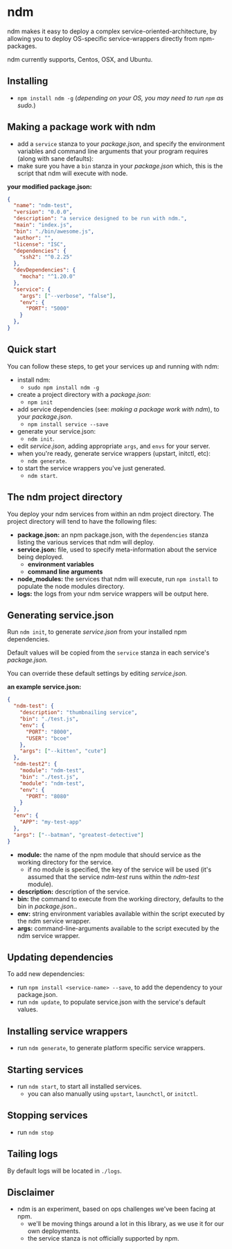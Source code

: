 # ndm

ndm makes it easy to deploy a complex service-oriented-architecture, by allowing you to deploy OS-specific service-wrappers directly from npm-packages.

ndm currently supports, Centos, OSX, and Ubuntu.

## Installing

* `npm install ndm -g` (_depending on your OS, you may need to run `npm` as sudo._)

## Making a package work with ndm

* add a `service` stanza to your _package.json_, and specify the environment variables and command line arguments that your program requires (along with sane defaults):
* make sure you have a `bin` stanza in your _package.json_ which, this is the script that ndm will execute with node.

**your modified package.json:**

```json
{
  "name": "ndm-test",
  "version": "0.0.0",
  "description": "a service designed to be run with ndm.",
  "main": "index.js",
  "bin": "./bin/awesome.js",
  "author": "",
  "license": "ISC",
  "dependencies": {
    "ssh2": "^0.2.25"
  },
  "devDependencies": {
    "mocha": "^1.20.0"
  },
  "service": {
    "args": ["--verbose", "false"],
    "env": {
      "PORT": "5000"
    }
  },
}
```

## Quick start

You can follow these steps, to get your services up and running with ndm:

* install ndm:
  * `sudo npm install ndm -g`
* create a project directory with a _package.json_:
  * `npm init`
* add service dependencies (see: _making a package work with ndm_), to your _package.json_.
  * `npm install service --save`
* generate your service.json:
  * `ndm init`.
* edit _service.json_, adding appropriate `args`, and `envs` for your server.
* when you're ready, generate service wrappers (upstart, initctl, etc):
  * `ndm generate`.
* to start the service wrappers you've just generated.
  * `ndm start`.

## The ndm project directory

You deploy your ndm services from within an ndm project directory. The project directory will tend to have the following files:

* **package.json:** an npm package.json, with the `dependencies` stanza listing the various services that ndm will deploy.
* **service.json:** file, used to specify meta-information about the service being deployed.
  * **environment variables**
  * **command line arguments**
* **node_modules:** the services that ndm will execute, run `npm install` to populate the node modules directory.
* **logs:** the logs from your ndm service wrappers will be output here.

## Generating service.json

Run `ndm init`, to generate _service.json_ from your installed npm dependencies.

Default values will be copied from the `service` stanza in each service's _package.json._

You can override these default settings by editing _service.json._

**an example service.json:**

```json
{
  "ndm-test": {
    "description": "thumbnailing service",
    "bin": "./test.js",
    "env": {
      "PORT": "8000",
      "USER": "bcoe"
    },
    "args": ["--kitten", "cute"]
  },
  "ndm-test2": {
    "module": "ndm-test",
    "bin": "./test.js",
    "module": "ndm-test",
    "env": {
      "PORT": "8080"
    }
  },
  "env": {
    "APP": "my-test-app"
  },
  "args": ["--batman", "greatest-detective"]
}
```

* **module:** the name of the npm module that should service as the working directory for the service.
  * if no module is specified, the key of the service will be used (it's assumed that the service _ndm-test_ runs within the _ndm-test_ module).
* **description:** description of the service.
* **bin:** the command to execute from the working directory, defaults to the bin in _package.json._.
* **env:** string environment variables available within the script executed by the ndm service wrapper.
* **args:** command-line-arguments available to the script executed by the ndm service wrapper.

## Updating dependencies

To add new dependencies:

* run `npm install <service-name> --save`, to add the dependency to your package.json.
* run `ndm update`, to populate service.json with the service's default values.

## Installing service wrappers

* run `ndm generate`, to generate platform specific service wrappers.

## Starting services

* run `ndm start`, to start all installed services.
  * you can also manually using `upstart`, `launchctl`, or `initctl`.

## Stopping services

* run `ndm stop`

## Tailing logs

By default logs will be located in `./logs`.

## Disclaimer

* ndm is an experiment, based on ops challenges we've been facing at npm.
  * we'll be moving things around a lot in this library, as we use it for our own deployments.
  * the service stanza is not officially supported by npm.
